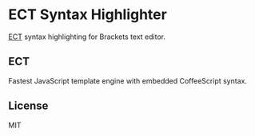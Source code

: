 ECT Syntax Highlighter
======================

[ECT](http://ectjs.com/) syntax highlighting for Brackets text editor.  

ECT
---

Fastest JavaScript template engine with embedded CoffeeScript syntax.

License
-------

MIT